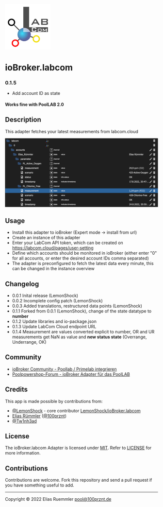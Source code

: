 <img src="admin/logo.png" alt="LabCom Logo" width="150" height="150" />

# ioBroker.labcom

### 0.1.5
* Add account ID as state

#### Works fine with PoolLAB 2.0


## Description
This adapter fetches your latest measurements from labcom.cloud

![Screenshot Labcom object tree](docu/Screenshot_Objects.png)

## Usage
* Install this adapter to ioBroker (Expert mode -> install from url)
* Create an instance of this adapter
* Enter your LabCom API token, which can be created on https://labcom.cloud/pages/user-setting
* Define which accounts should be monitored in ioBroker (either enter "0" for all accounts, or enter the desired account IDs comma separated)
* The adapter is preconfigured to fetch the latest data every minute, this can be changed in the instance overview

## Changelog
* 0.0.1 Inital release (LemonShock)
* 0.0.2 Incomplete config patch (LemonShock)
* 0.0.3 Added translations, restructured data points (LemonShock)
* 0.1.1 Forked from 0.0.1 (LemonShock), change of the state datatype to __number__
* 0.1.2 Update libraries and io-package.json
* 0.1.3 Update LabCom Cloud endpoint URL
* 0.1.4 Measurement are values converted explicit to number, OR and UR measurements get NaN as value and __new status state__ (Overrange, Underrange, OK)


## Community
* [ioBroker Community - Poollab / Primelab integrieren](https://forum.iobroker.net/topic/34360/poollab-primelab-integrieren)
* [Poolpowershop-Forum - ioBroker Adapter für das PoolLAB](https://www.poolpowershop-forum.de/forum/thread/1159304-iobroker-adapter-für-das-poollab/)

## Credits
This app is made possible by contributions from:
* [@LemonShock](https://github.com/LemonShock) - core contributor [LemonShock/ioBroker.labcom](https://github.com/LemonShock/ioBroker.labcom)
* [Elias Rümmler](http://www.100prznt.de) ([@100prznt](https://github.com/100prznt))
* [@Tw1nh3ad](https://github.com/Tw1nh34d)


## License
The ioBroker.labcom Adapter is licensed under [MIT](http://www.opensource.org/licenses/mit-license.php "Read more about the MIT license form"). Refer to [LICENSE](https://github.com/100prznt/ioBroker.labcom/blob/master/LICENSE) for more information.

## Contributions
Contributions are welcome. Fork this repository and send a pull request if you have something useful to add.

-----------

Copyright &copy; 2022 Elias Ruemmler <pool@100prznt.de>
